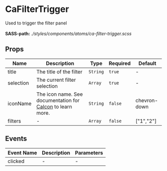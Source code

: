 # CaFilterTrigger

Used to trigger the filter panel<br><br> **SASS-path:** _./styles/components/atoms/ca-filter-trigger.scss_

## Props

<!-- @vuese:CaFilterTrigger:props:start -->
|Name|Description|Type|Required|Default|
|---|---|---|---|---|
|title|The title of the filter|`String`|`true`|-|
|selection|The current filter selection|`Array`|`true`|-|
|iconName|The icon name. See documentation for [CaIcon](/components/CaIcon) to learn more.|`String`|`false`|chevron-down|
|filters|-|`Array`|`false`|["1","2"]|

<!-- @vuese:CaFilterTrigger:props:end -->


## Events

<!-- @vuese:CaFilterTrigger:events:start -->
|Event Name|Description|Parameters|
|---|---|---|
|clicked|-|-|

<!-- @vuese:CaFilterTrigger:events:end -->


